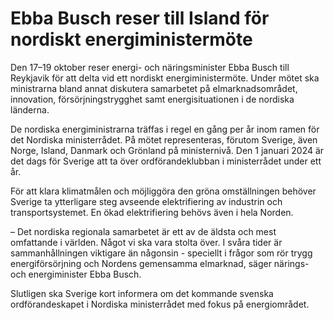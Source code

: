 # Ebba Busch reser till Island för nordiskt energiministermöte

Den 17–19 oktober reser energi- och näringsminister Ebba Busch till Reykjavik för att delta vid ett nordiskt energiministermöte. Under mötet ska ministrarna bland annat diskutera samarbetet på elmarknadsområdet, innovation, försörjningstrygghet samt energisituationen i de nordiska länderna.

De nordiska energiministrarna träffas i regel en gång per år inom ramen för det Nordiska ministerrådet. På mötet representeras, förutom Sverige, även Norge, Island, Danmark och Grönland på ministernivå. Den 1 januari 2024 är det dags för Sverige att ta över ordförandeklubban i ministerrådet under ett år.

För att klara klimatmålen och möjliggöra den gröna omställningen behöver Sverige ta ytterligare steg avseende elektrifiering av industrin och transportsystemet. En ökad elektrifiering behövs även i hela Norden.

– Det nordiska regionala samarbetet är ett av de äldsta och mest omfattande i världen. Något vi ska vara stolta över. I svåra tider är sammanhållningen viktigare än någonsin - speciellt i frågor som rör trygg energiförsörjning och Nordens gemensamma elmarknad, säger närings- och energiminister Ebba Busch.

Slutligen ska Sverige kort informera om det kommande svenska ordförandeskapet i Nordiska ministerrådet med fokus på energiområdet.
